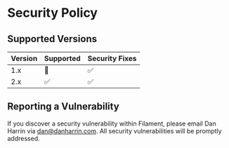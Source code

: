 # Security Policy

## Supported Versions

| Version | Supported          | Security Fixes     |
| ------- | ------------------ | ------------------ |
| 1.x     | :no_entry_sign:    | :white_check_mark: |
| 2.x     | :white_check_mark: | :white_check_mark: |

## Reporting a Vulnerability

If you discover a security vulnerability within Filament, please email Dan Harrin via [dan@danharrin.com](mailto:dan@danharrin.com). All security vulnerabilities will be promptly addressed.